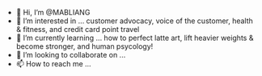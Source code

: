 - 👋 Hi, I’m @MABLIANG
- 👀 I’m interested in ... customer advocacy, voice of the customer, health & fitness, and credit card point travel
- 🌱 I’m currently learning ... how to perfect latte art, lift heavier weights & become stronger, and human psycology!
- 💞️ I’m looking to collaborate on ... 
- 📫 How to reach me ... 

<!---
MABLIANG/MABLIANG is a ✨ special ✨ repository because its `README.md` (this file) appears on your GitHub profile.
You can click the Preview link to take a look at your changes.
--->
